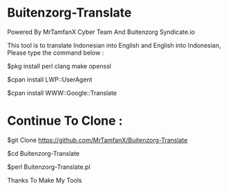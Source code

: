 # Buitenzorg-Translate
Powered By MrTamfanX Cyber Team And Buitenzorg Syndicate.io

This tool is to translate Indonesian into English and English into Indonesian, Please type the command below :

$pkg install perl clang make openssl

$cpan install LWP::UserAgent

$cpan install WWW::Google::Translate


# Continue To Clone :

$git Clone https://github.com/MrTamfanX/Buitenzorg-Translate

$cd Buitenzorg-Translate

$perl Buitenzorg-Translate.pl

Thanks To Make My Tools
